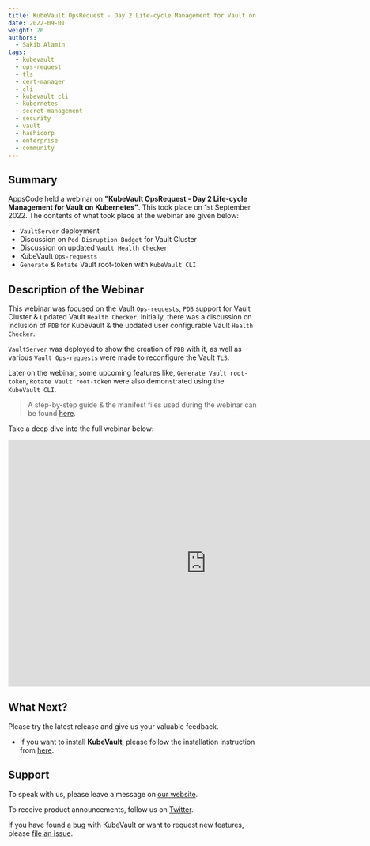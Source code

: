 ```yaml
---
title: KubeVault OpsRequest - Day 2 Life-cycle Management for Vault on Kubernetes
date: 2022-09-01
weight: 20
authors:
  - Sakib Alamin
tags:
  - kubevault
  - ops-request
  - tls
  - cert-manager
  - cli
  - kubevault cli
  - kubernetes
  - secret-management
  - security
  - vault
  - hashicorp
  - enterprise
  - community
---
```


## Summary

AppsCode held a webinar on **"KubeVault OpsRequest - Day 2 Life-cycle Management for Vault on Kubernetes"**. This took place on 1st September 2022. The contents of what took place at the webinar are given below:

- `VaultServer` deployment 
- Discussion on `Pod Disruption Budget` for Vault Cluster
- Discussion on updated `Vault Health Checker`
- KubeVault `Ops-requests`
- `Generate` & `Rotate` Vault root-token with `KubeVault CLI`

## Description of the Webinar

This webinar was focused on the Vault `Ops-requests`, `PDB` support for Vault Cluster & updated Vault `Health Checker`. Initially, there was a discussion on inclusion of `PDB` for KubeVault & the updated user configurable Vault `Health Checker`. 

`VaultServer` was deployed to show the creation of `PDB` with it, as well as various `Vault Ops-requests` were made to reconfigure the Vault `TLS`.

Later on the webinar, some upcoming features like, `Generate Vault root-token`, `Rotate Vault root-token` were also demonstrated using the `KubeVault CLI`.

> A step-by-step guide & the manifest files used during the webinar can be found [here](https://github.com/kubevault/demo). 

  Take a deep dive into the full webinar below:

<iframe style="height: 500px; width: 800px" src="https://www.youtube.com/embed/A0n80pnwTpY" title="YouTube video player" frameborder="0" allow="accelerometer; autoplay; clipboard-write; encrypted-media; gyroscope; picture-in-picture" allowfullscreen></iframe>

## What Next?

Please try the latest release and give us your valuable feedback.

* If you want to install **KubeVault**, please follow the installation instruction from [here](https://kubevault.com/docs/v2022.06.16/setup/).


## Support

To speak with us, please leave a message on [our website](https://appscode.com/contact/).

To receive product announcements, follow us on [Twitter](https://twitter.com/KubeVault).

If you have found a bug with KubeVault or want to request new features, please [file an issue](https://github.com/kubevault/project/issues/new).
